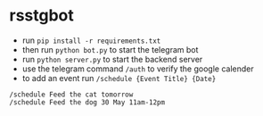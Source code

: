 # rsstgbot

* run `pip install -r requirements.txt`
* then run `python bot.py` to start the telegram bot
* run `python server.py` to start the backend server
* use the telegram command `/auth` to verify the google calender
* to add an event run `/schedule {Event Title} {Date}`

```
/schedule Feed the cat tomorrow
/schedule Feed the dog 30 May 11am-12pm
```
